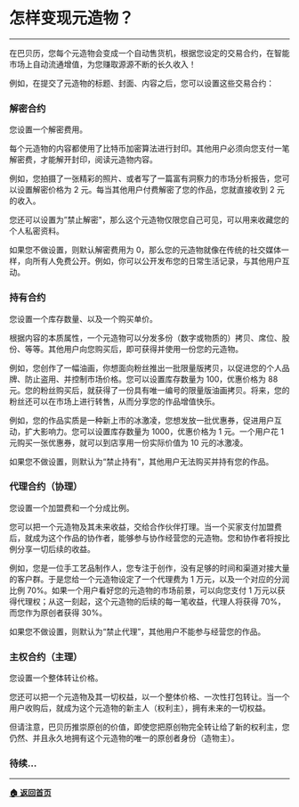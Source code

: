 # 怎样变现元造物？

---

在巴贝历，您每个元造物会变成一个自动售货机，根据您设定的交易合约，在智能市场上自动流通增值，为您赚取源源不断的长久收入！

例如，在提交了元造物的标题、封面、内容之后，您可以设置这些交易合约：

### 解密合约

您设置一个解密费用。

每个元造物的内容都使用了比特币加密算法进行封印。其他用户必须向您支付一笔解密费，才能解开封印，阅读元造物内容。

例如，您拍摄了一张精彩的照片、或者写了一篇富有洞察力的市场分析报告，您可以设置解密价格为 2 元。每当其他用户付费解密了您的作品，您就直接收到 2 元的收入。

您还可以设置为”禁止解密"，那么这个元造物仅限您自己可见，可以用来收藏您的个人私密资料。

如果您不做设置，则默认解密费用为 0，那么您的元造物就像在传统的社交媒体一样，向所有人免费公开。例如，你可以公开发布您的日常生活记录，与其他用户互动。

### 持有合约

您设置一个库存数量、以及一个购买单价。

根据内容的本质属性，一个元造物可以分发多份（数字或物质的）拷贝、席位、股份、等等。其他用户向您购买后，即可获得并使用一份您的元造物。

例如，您创作了一幅油画，你想面向粉丝推出一批限量版拷贝，以促进您的个人品牌、防止盗用、并控制市场价格。您可以设置库存数量为 100，优惠价格为 88 元。您的粉丝购买后，就获得了一份具有唯一编号的限量版油画拷贝。将来，您的粉丝还可以在市场上进行转售，从而分享您的作品增值快乐。

例如，您的作品实质是一种新上市的冰激凌，您想发放一批优惠券，促进用户互动，扩大影响力。您可以设置库存数量为 1000，优惠价格为 1 元。一个用户花 1 元购买一张优惠券，就可以到店享用一份实际价值为 10 元的冰激凌。

如果您不做设置，则默认为“禁止持有"，其他用户无法购买并持有您的作品。

### 代理合约（协理）

您设置一个加盟费和一个分成比例。

您可以把一个元造物及其未来收益，交给合作伙伴打理。当一个买家支付加盟费后，就成为这个作品的协作者，能够参与协作经营您的元造物。您和协作者将按比例分享一切后续的收益。

例如，您是一位手工艺品制作人，您专注于创作，没有足够的时间和渠道对接大量的客户群。于是您给一个元造物设定了一个代理费为 1 万元，以及一个对应的分润比例 70%。如果一个用户看好您的元造物的市场前景，可以向您支付 1 万元以获得代理权；从这一刻起，这个元造物的后续的每一笔收益，代理人将获得 70%，而您作为原创者获得 30%。

如果您不做设置，则默认为“禁止代理”，其他用户不能参与经营您的作品。

### 主权合约（主理）

您设置一个整体转让价格。

您还可以把一个元造物及其一切权益，以一个整体价格、一次性打包转让。当一个用户收购后，就成为这个元造物的新主人（权利主），拥有未来的一切权益。

但请注意，巴贝历推崇原创的价值，即使您把原创物完全转让给了新的权利主，您仍然、并且永久地拥有这个元造物的唯一的原创者身份（造物主）。

### 待续...

---

[**🏠 返回首页**](../../home.md)
